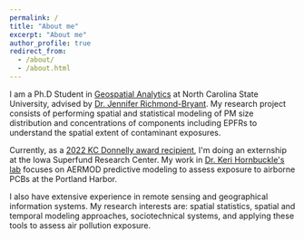 ```yaml
---
permalink: /
title: "About me"
excerpt: "About me"
author_profile: true
redirect_from: 
  - /about/
  - /about.html
---
```


I am a Ph.D Student in [Geospatial Analytics](https://cnr.ncsu.edu/geospatial/) at North Carolina State University, advised by [Dr. Jennifer Richmond-Bryant](https://cnr.ncsu.edu/geospatial/directory/jennifer-richmond-bryant). My research project consists of performing spatial and statistical modeling of PM size distribution and concentrations of components including EPFRs to understand the spatial extent of contaminant exposures.

Currently, as a [2022 KC Donnelly award recipient](https://www.niehs.nih.gov/research/supported/centers/srp/training/donnelly/index.cfm), I'm doing an externship at the Iowa Superfund Research Center. My work in [Dr. Keri Hornbuckle's lab](https://hornbuckle.lab.uiowa.edu/current-projects) focuses on AERMOD predictive modeling to assess exposure to airborne PCBs at the Portland Harbor. 

I also have extensive experience in remote sensing and geographical information systems. My research interests are: spatial statistics, spatial and temporal modeling approaches, sociotechnical systems, and applying these tools to assess air pollution exposure.
